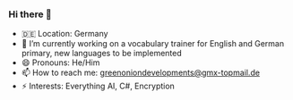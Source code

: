 ### Hi there 👋

- 🇩🇪 Location: Germany
- 🔭 I’m currently working on a vocabulary trainer for English and German primary, new languages to be implemented
- 😄 Pronouns: He/Him
- 📫 How to reach me: greenoniondevelopments@gmx-topmail.de
- ⚡ Interests: Everything AI, C#, Encryption
<!--
**thegreenonion/thegreenonion** is a ✨ _special_ ✨ repository because its `README.md` (this file) appears on your GitHub profile.

Here are some ideas to get you started:

- 🌱 I’m currently learning ...
- 👯 I’m looking to collaborate on ...
- 🤔 I’m looking for help with ...
- 💬 Ask me about ...

-->

